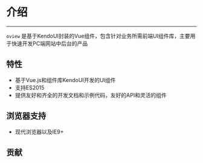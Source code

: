 # 介绍

---

`oview` 是基于KendoUI封装的Vue组件，包含针对业务所需前端UI组件库，主要用于快速开发PC端网站中后台的产品

## 特性

- 基于Vue.js和组件库KendoUI开发的UI组件
- 支持ES2015
- 提供友好和齐全的开发文档和示例代码，友好的API和灵活的组件

## 浏览器支持

- 现代浏览器以及IE9+

## 贡献
